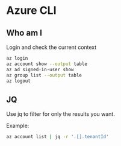 # Azure CLI

## Who am I

Login and check the current context

```bash
az login
az account show --output table
az ad signed-in-user show
az group list --output table
az logout
```

## JQ

Use jq to filter for only the results you want.

Example:

```bash
az account list | jq -r '.[].tenantId'
```
